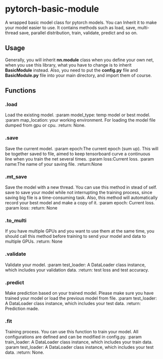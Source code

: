 # pytorch-basic-module

A wrapped basic model class for pytorch models. You can Inherit it to make your model easier to use. It contains methods such as load, save, multi-thread save, parallel distribution, train, validate, predict and so on. 

## Usage

Generally, you will inherit **nn.module** class when you define your own net, when you use this library, what you have to change is to inherit **BasicModule** instead. Also, you need to put the **config.py** file and **BasicModule.py** file into your main directory, and import them of course.

## Functions

### .load

Load the existing model.
:param model_type: temp model or best model.
:param map_location: your working environment.
    For loading the model file dumped from gpu or cpu.
:return: None.

### .save

Save the current model.
:param epoch:The current epoch (sum up). This will be together saved to file, aimed to keep tensorboard curve a continuous line when you train the net several times.
:param loss:Current loss.
:param name:The name of your saving file.
:return:None

### .mt_save

Save the model with a new thread. You can use this method in stead of self. save to save your model while not interrupting the training process, since saving big file is a time-consuming task. Also, this method will automatically record your best model and make a copy of it.
:param epoch: Current loss.
:param loss:
:return: None

### .to_multi

If you have multiple GPUs and you want to use them at the same time, you should call this method before training to send your model and data to multiple GPUs.
:return: None

### .validate

Validate your model.
:param test_loader: A DataLoader class instance, which includes your validation data.
:return: test loss and test accuracy.

### .predict

Make prediction based on your trained model. Please make sure you have trained your model or load the previous model from file.
:param test_loader: A DataLoader class instance, which includes your test data.
:return: Prediction made.

### .fit

Training process. You can use this function to train your model. All configurations are defined and can be modified in config.py.
:param train_loader: A DataLoader class instance, which includes your train data.
:param test_loader: A DataLoader class instance, which includes your test data.
:return: None.
